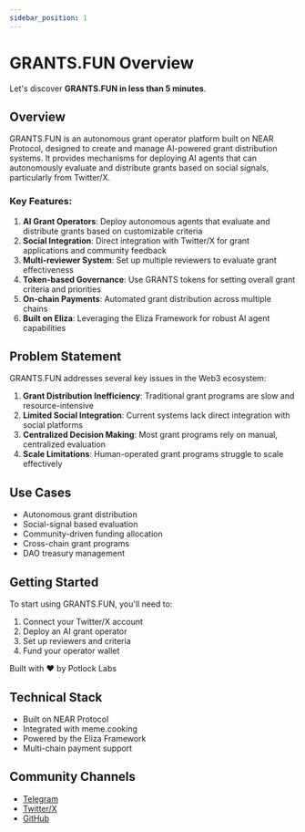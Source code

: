 ```yaml
---
sidebar_position: 1
---
```


# GRANTS.FUN Overview

Let's discover **GRANTS.FUN in less than 5 minutes**.

## Overview

GRANTS.FUN is an autonomous grant operator platform built on NEAR Protocol, designed to create and manage AI-powered grant distribution systems. It provides mechanisms for deploying AI agents that can autonomously evaluate and distribute grants based on social signals, particularly from Twitter/X.

### Key Features:

1. **AI Grant Operators**: Deploy autonomous agents that evaluate and distribute grants based on customizable criteria
2. **Social Integration**: Direct integration with Twitter/X for grant applications and community feedback
3. **Multi-reviewer System**: Set up multiple reviewers to evaluate grant effectiveness
4. **Token-based Governance**: Use GRANTS tokens for setting overall grant criteria and priorities
5. **On-chain Payments**: Automated grant distribution across multiple chains
6. **Built on Eliza**: Leveraging the Eliza Framework for robust AI agent capabilities

## Problem Statement

GRANTS.FUN addresses several key issues in the Web3 ecosystem:

1. **Grant Distribution Inefficiency**: Traditional grant programs are slow and resource-intensive
2. **Limited Social Integration**: Current systems lack direct integration with social platforms
3. **Centralized Decision Making**: Most grant programs rely on manual, centralized evaluation
4. **Scale Limitations**: Human-operated grant programs struggle to scale effectively

## Use Cases

- Autonomous grant distribution
- Social-signal based evaluation
- Community-driven funding allocation
- Cross-chain grant programs
- DAO treasury management

## Getting Started

To start using GRANTS.FUN, you'll need to:

1. Connect your Twitter/X account
2. Deploy an AI grant operator
3. Set up reviewers and criteria
4. Fund your operator wallet

Built with ❤️ by Potlock Labs

## Technical Stack

- Built on NEAR Protocol
- Integrated with meme.cooking
- Powered by the Eliza Framework
- Multi-chain payment support

## Community Channels

- [Telegram](https://t.me/grantsdotfun)
- [Twitter/X](https://twitter.com/grantsdotfun)
- [GitHub](https://github.com/potlock/grantsdotfun)
